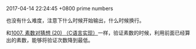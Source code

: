 2017-04-14 22:24:45 +0800
prime numbers

也没有什么难度，注意下什么时候开始输出，什么时候换行。

和[1007. 素数对猜想 (20) （C语言实现）](http://www.jianshu.com/p/728c2602d104)一样，验证素数的时候，利用前面已经算出的素数，能够将验证次数降到最低。
